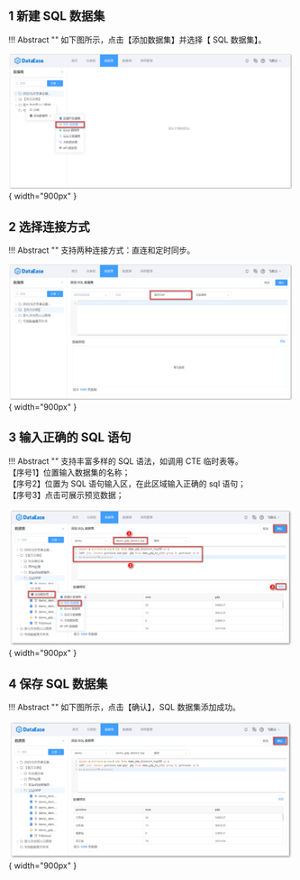 ## 1 新建 SQL 数据集

!!! Abstract ""
    如下图所示，点击【添加数据集】并选择【 SQL 数据集】。

![新建SQL数据集](../../img/dataset_configuration/新建SQL数据集.png){ width="900px" }

## 2 选择连接方式

!!! Abstract ""
    支持两种连接方式：直连和定时同步。

![SQL数据集连接方式](../../img/dataset_configuration/SQL数据集连接方式.png){ width="900px" }

## 3 输入正确的 SQL 语句

!!! Abstract ""
    支持丰富多样的 SQL 语法，如调用 CTE 临时表等。  
    【序号1】位置输入数据集的名称；  
    【序号2】位置为 SQL 语句输入区，在此区域输入正确的 sql 语句；  
    【序号3】点击可展示预览数据；

![添加SQL数据集](../../img/dataset_configuration/添加SQL数据集.png){ width="900px" }

## 4 保存 SQL 数据集

!!! Abstract ""
    如下图所示，点击【确认】，SQL 数据集添加成功。

![sql数据集确认保存](../../img/dataset_configuration/sql数据集确认保存.png){ width="900px" }